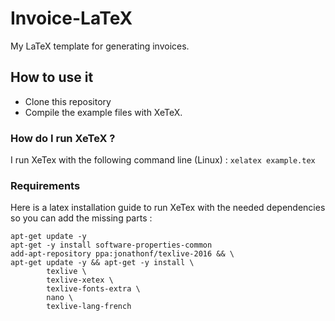 # Invoice-LaTeX
My LaTeX template for generating invoices.

## How to use it
- Clone this repository
- Compile the example files with XeTeX.

### How do I run XeTeX ?
I run XeTex with the following command line (Linux) : `xelatex example.tex`

### Requirements
Here is a latex installation guide to run XeTex with the needed dependencies so you can add the missing parts :
```
apt-get update -y 
apt-get -y install software-properties-common
add-apt-repository ppa:jonathonf/texlive-2016 && \
apt-get update -y && apt-get -y install \
		texlive \
		texlive-xetex \
		texlive-fonts-extra \
		nano \
		texlive-lang-french
```
